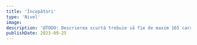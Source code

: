 ```yaml
---
title: 'Începători'
type: 'Nivel'
image:
description: '@TODO: Descrierea scurtă trebuie să fie de maxim 165 caractere'
publishDate: 2023-09-25
---
```


